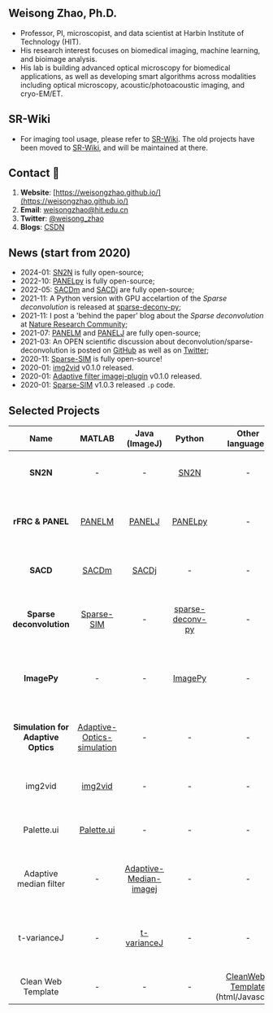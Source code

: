 

## Weisong Zhao, Ph.D.
- Professor, PI, microscopist, and data scientist at Harbin Institute of Technology (HIT).
- His research interest focuses on biomedical imaging, machine learning, and bioimage analysis. 
- His lab is building advanced optical microscopy for biomedical applications, as well as developing smart algorithms across modalities including optical microscopy, acoustic/photoacoustic imaging, and cryo-EM/ET.

## SR-Wiki
- For imaging tool usage, please refer to [SR-Wiki](https://github.com/SR-Wiki/). The old projects have been moved to [SR-Wiki](https://github.com/SR-Wiki/), and will be maintained at there.

<!-- #### Scripting:

<p align="center">
<img src='./imgs/MATLAB.jpg' width=70>
<img src='./imgs/java.jpg' width=70>
<img src='./imgs/imagej-128.png' width=42>
<img src='./imgs/Python.jpg' width=63>
<img src='./imgs/Keras.png' width=63>
<img src='./imgs/TensorFlow.png' width=77>
<img src='./imgs/pytorch.png' width=70>
</p>
 -->

## Contact 📱

1. **Website**: [https://weisongzhao.github.io/](https://weisongzhao.github.io/)
2. **Email**: weisongzhao@hit.edu.cn
3. **Twitter**: [@weisong_zhao](https://twitter.com/weisong_zhao)
4. **Blogs**: [CSDN](https://blog.csdn.net/weixin_41923961/)


## News (start from 2020)

- 2024-01: [SN2N](https://github.com/WeisongZhao/SN2N) is fully open-source;
- 2022-10: [PANELpy](https://github.com/WeisongZhao/PANELpy) is fully open-source;
- 2022-05: [SACDm](https://github.com/WeisongZhao/SACDm) and [SACDj](https://github.com/WeisongZhao/SACDj) are fully open-source;
- 2021-11: A Python version with GPU accelartion of the <i>Sparse deconvolution</i> is released at [sparse-deconv-py](https://github.com/WeisongZhao/sparse-deconv-py);
- 2021-11: I post a 'behind the paper' blog  about the <i>Sparse deconvolution</i> at [Nature Research Community](https://bioengineeringcommunity.nature.com/posts/physical-resolution-might-be-meaningless-if-in-the-mathmetical-space);
- 2021-07: [PANELM](https://github.com/WeisongZhao/PANELM) and [PANELJ](https://github.com/WeisongZhao/PANELJ) are fully open-source;
- 2021-03: An OPEN scientific discussion about deconvolution/sparse-deconvolution is posted on [GitHub](https://weisongzhao.github.io/rl_positivity_sim/) as well as on [Twitter](https://twitter.com/weisong_zhao/status/1370308101690118146);
- 2020-11: [Sparse-SIM](https://github.com/WeisongZhao/Sparse-SIM) is fully open-source!
- 2020-01: [img2vid](https://github.com/WeisongZhao/img2vid) v0.1.0 released.
- 2020-01: [Adaptive filter imagej-plugin](https://github.com/WeisongZhao/AdaptiveMedian.imagej) v0.1.0 released.
- 2020-01: [Sparse-SIM](https://github.com/WeisongZhao/Sparse-SIM) v1.0.3 released `.p` code.


## Selected Projects


| **Name** | **MATLAB** | **Java (ImageJ)** | **Python** | **Other languages** | **Reference** | **Description** |
| :----: | :----: |:----: | :----: | :----: | :----: | :----: |
|**SN2N**| - |-|[SN2N](https://github.com/WeisongZhao/SN2N)|-|[Nat. Methods](https://www.nature.com/articles/s41592-024-02400-9)|Self-inspired Noise2Noise learning to denoise engine|
|**rFRC & PANEL**| [PANELM](https://github.com/WeisongZhao/PANELM)|[PANELJ](https://github.com/WeisongZhao/PANELJ)|[PANELpy](https://github.com/WeisongZhao/PANELpy)|-|[Light: Sci. Appl.](https://doi.org/10.1038/s41377-023-01321-0)|Quantitatively mapping the local image quality at super-resolution scale|
|**SACD**| [SACDm](https://github.com/WeisongZhao/SACDm)|[SACDj](https://github.com/WeisongZhao/SACDj)|-|-|[Nat. Photon.](https://doi.org/10.1038/s41566-023-01234-9)| 100 times faster super-resolution fluctuation imaging.|
|**Sparse deconvolution**| [Sparse-SIM](https://github.com/WeisongZhao/Sparse-SIM)|-|[sparse-deconv-py](https://github.com/WeisongZhao/sparse-deconv-py)|-| [Nat. Biotech.](https://doi.org/10.1038/s41587-021-01092-2)| An universal post-processing framework for fluorescence microscopy.|
|**ImagePy**|-|-|[ImagePy](https://github.com/Image-Py/imagepy)|-| [Bioinformatics](https://doi.org/10.1093/bioinformatics/bty313)|An open source image processing framework (A Pythonic ImageJ).|
|**Simulation for Adaptive Optics**|[Adaptive-Optics-simulation](https://github.com/WeisongZhao/AdaptiveOptics.simulation)|-|-|-| [Rev. Sci. Instrum.](https://aip.scitation.org/doi/abs/10.1063/1.5088102)|A light weight simulation framework for adaptive optics in microscopy.|
|img2vid| [img2vid](https://github.com/WeisongZhao/img2vid)|-|-|-| [Nat. Biotech.](https://doi.org/10.1038/s41587-021-01092-2)| A light weight framework for making exsiting images to videos.|
|Palette.ui| [Palette.ui](https://github.com/WeisongZhao/Palette.ui)|-|-|-| [Nat. Biotech.](https://doi.org/10.1038/s41587-021-01092-2)|Multi-color imaging tool to merge/composite frames.|
|Adaptive median filter|-|[Adaptive-Median-imagej](https://github.com/WeisongZhao/AdaptiveMedian.imagej)|-|-| [Nat. Biotech.](https://doi.org/10.1038/s41587-021-01092-2)|A median filter with adaptive threshold to avoid blurring effects.|
|t-varianceJ|-|[t-varianceJ](https://github.com/WeisongZhao/t-varianceJ)|-|-|-|T-axial variance calculation will highlight the regions that have calcium signal transients.|
|Clean Web Template|-|-|-|[CleanWeb-Template](https://github.com/WeisongZhao/CleanWebTemplate) (html/Javascript)|-|A light weight personal website template.|

<!--
## Software list:

||FIJI/ImageJ plugin|Matlab framework|Python framework|Other utils|
|---|----|----|----|----|
|icon|<p align="center"><img src='/imgs/imagej-128.png' width=30></p>|<p align="center"><img src='/imgs/MATLAB.jpg' width=50></p>|<p align="center"><img src='/imgs/Python.jpg' width=45></p>|<p align="center"><img src='/imgs/utils.png' width=45></p>|
|1|[PANELJ](https://github.com/WeisongZhao/PANELJ) (private)|[PANELM](https://github.com/WeisongZhao/PANELM) (private)|[ImagePy](https://github.com/Image-Py/imagepy)|[CleanWebTemplate](https://github.com/WeisongZhao/CleanWebTemplate)|
|2|[SACDj](https://github.com/WeisongZhao/SACDj) (private)|[SACDM](https://github.com/WeisongZhao/SACDM) (private)|[DL-SIM](https://github.com/WeisongZhao/DL-SIM) (private)| |
|3|[Adaptive median filter](https://github.com/WeisongZhao/AdaptiveMedian.imagej)|[img2vid](https://github.com/WeisongZhao/img2vid)|img2vidPy (in progress)| |
|4|[POFI](https://github.com/WeisongZhao/POFI.imagej) (private)|[Bayes-LFM](https://github.com/WeisongZhao/Bayes-LFM) (private)|PANELPy (in progress)| |
|5|SparseJ (in progress)|[Sparse-SIM](https://github.com/WeisongZhao/Sparse-SIM)|SparsePy (in progress)| |
|6|img2vidJ (in progress)|[Palette](https://github.com/WeisongZhao/Palette.ui)|LFMpy (in progress)| |
|6| |[AdaptiveOptics.simulation](https://github.com/WeisongZhao/AdaptiveOptics.simulation)| | |
|7| |[MNIST_Recognization](https://github.com/WeisongZhao/MNIST_Recognization)| | |
-->

<!--
**WeisongZhao/WeisongZhao** is a ✨ _special_ ✨ repository because its `README.md` (this file) appears on your GitHub profile.

Here are some ideas to get you started:

- 🔭 I’m currently working on ...
- 🌱 I’m currently learning ...
- 👯 I’m looking to collaborate on ...
- 🤔 I’m looking for help with ...
- 💬 Ask me about ...
- 📫 How to reach me: ...
- 😄 Pronouns: ...
- ⚡ Fun fact: ...

#### ImageJ plugin
[Adaptive median filter](https://github.com/WeisongZhao/AdaptiveMedian.imagej); [PANELJ](https://github.com/WeisongZhao/PANELJ); [SACDj](https://github.com/WeisongZhao/SACDj); 

#### Matlab framework
[Sparse-SIM](https://github.com/WeisongZhao/Sparse-SIM); [Bayes-LFM](https://github.com/WeisongZhao/Bayes-LFM); [img2vid](https://github.com/WeisongZhao/img2vid); [SACDM](https://github.com/WeisongZhao/SACDM); [PANELM](https://github.com/WeisongZhao/PANELM); 

[AdaptiveOptics.simulation](https://github.com/WeisongZhao/AdaptiveOptics.simulation); [MNIST_Recognization](https://github.com/WeisongZhao/MNIST_Recognization)


#### Python framework
[ImagePy](https://github.com/Image-Py/imagepy); [DL-SIM](https://github.com/WeisongZhao/DL-SIM); 

#### Other utils

[CleanWebTemplate](https://github.com/WeisongZhao/CleanWebTemplate);


-->
